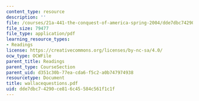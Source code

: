 ```yaml
---
content_type: resource
description: ''
file: /courses/21a-441-the-conquest-of-america-spring-2004/dde7dbc74290ce816c45584c561f1c1f_wallacequestions.pdf
file_size: 79477
file_type: application/pdf
learning_resource_types:
- Readings
license: https://creativecommons.org/licenses/by-nc-sa/4.0/
ocw_type: OCWFile
parent_title: Readings
parent_type: CourseSection
parent_uid: d351c30b-77ea-cda6-f5c2-a0b747974938
resourcetype: Document
title: wallacequestions.pdf
uid: dde7dbc7-4290-ce81-6c45-584c561f1c1f
---
```

